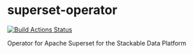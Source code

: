# superset-operator

[![Build Actions Status](https://ci.stackable.tech/job/Superset%20Operator%20Integration%20Tests/badge/icon?subject=Integration%20Tests)](https://ci.stackable.tech/job/Superset%20Operator%20Integration%20Tests)

Operator for Apache Superset for the Stackable Data Platform
